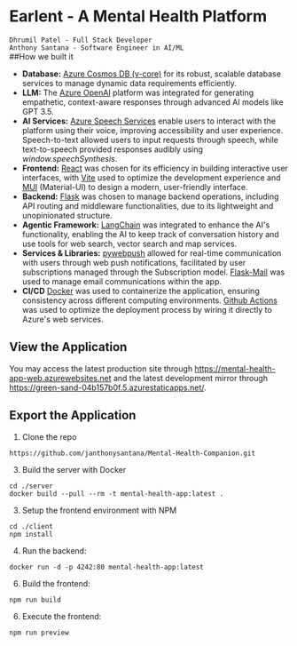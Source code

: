 # Earlent - A Mental Health Platform
`Dhrumil Patel - Full Stack Developer`<br>
`Anthony Santana - Software Engineer in AI/ML`<br>
 ##How we built it 
- **Database:** [Azure Cosmos DB (v-core)](https://learn.microsoft.com/en-us/azure/cosmos-db/mongodb/vcore/introduction) for its robust, scalable database services to manage dynamic data requirements efficiently.
- **LLM:** The [Azure OpenAI](https://learn.microsoft.com/en-us/azure/ai-services/openai/overview) platform was integrated for generating empathetic, context-aware responses through advanced AI models like GPT 3.5.
- **AI Services:** [Azure Speech Services](https://learn.microsoft.com/en-us/azure/ai-services/speech-service/overview) enable users to interact with the platform using their voice, improving accessibility and user experience. Speech-to-text allowed users to input requests through speech, while text-to-speech provided responses audibly using _window.speechSynthesis_.
- **Frontend:** [React](https://react.dev) was chosen for its efficiency in building interactive user interfaces, with [Vite](https://vitejs.dev) used to optimize the development experience and [MUI](https://mui.com) (Material-UI) to design a modern, user-friendly interface.
- **Backend:** [Flask](https://flask.palletsprojects.com/en/3.0.x/) was chosen to manage backend operations, including API routing and middleware functionalities, due to its lightweight and unopinionated structure. 
- **Agentic Framework:** [LangChain](https://www.langchain.com) was integrated to enhance the AI's functionality, enabling the AI to keep track of conversation history and use tools for web search, vector search and map services.
- **Services & Libraries:** [pywebpush](https://pypi.org/project/pywebpush/) allowed for real-time communication with users through web push notifications, facilitated by user subscriptions managed through the Subscription model.  [Flask-Mail](https://pypi.org/project/Flask-Mail/) was used to manage email communications within the app.
- **CI/CD** [Docker](https://www.docker.com) was used to containerize the application, ensuring consistency across different computing environments. [Github Actions](https://docs.github.com/en/actions) was used to optimize the deployment process by wiring it directly to Azure's web services.
## View the Application
You may access the latest production site through https://mental-health-app-web.azurewebsites.net and the latest development mirror through https://green-sand-04b157b0f.5.azurestaticapps.net/. 
## Export the Application
1. Clone the repo
```
https://github.com/janthonysantana/Mental-Health-Companion.git
```
3. Build the server with Docker
```
cd ./server
docker build --pull --rm -t mental-health-app:latest .
```
3. Setup the frontend environment with NPM
```
cd ./client
npm install
```
4. Run the backend:
```
docker run -d -p 4242:80 mental-health-app:latest
```
6. Build the frontend:
```
npm run build
```
6. Execute the frontend:
```
npm run preview
```
